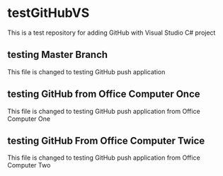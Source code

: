 # testGitHubVS
This is a test repository for adding GitHub with Visual Studio C# project

## testing Master Branch
This file is changed to testing GitHub push application

## testing GitHub from Office Computer Once
This file is changed to testing GitHub push application from Office Computer One

## testing GitHub From Office Computer Twice
This file is changed to testing GitHub push application from Office Computer Two
